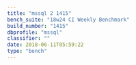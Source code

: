 ```yaml
---
title: "mssql 2 1415"
bench_suite: "18w24 CI Weekly Benchmark"
build_number: "1415"
dbprofile: "mssql"
classifier: ""
date: 2018-06-11T05:59:22
type: "bench"
---
```

